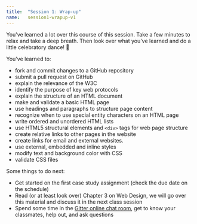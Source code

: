 ```yaml
---
title:  "Session 1: Wrap-up"
name:   session1-wrapup-v1
---
```



You've learned a lot over this course of this session.  Take a few minutes to relax and take a deep breath.  Then look over what you've learned and do a little celebratory dance! :dancer:

You've learned to:

- fork and commit changes to a GitHub repository
- submit a pull request on GitHub
- explain the relevance of the W3C
- identify the purpose of key web protocols
- explain the structure of an HTML document
- make and validate a basic HTML page
- use headings and paragraphs to structure page content
- recognize when to use special entity characters on an HTML page
- write ordered and unordered HTML lists
- use HTML5 structural elements and `<div>` tags for web page structure
- create relative links to other pages in the website
- create links for email and external websites.
- use external, embedded and inline styles
- modify text and background color with CSS
- validate CSS files

Some things to do next:

- Get started on the first case study assignment (check the due date on the schedule)
- Read (or at least look over) Chapter 3 on Web Design, we will go over this material and discuss it in the next class session
- Spend some time in the [Gitter online chat room](https://gitter.im/htc-ccis1301), get to know your classmates, help out, and ask questions
